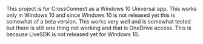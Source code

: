 This project is for CrossConnect as a Windows 10 Universal app.  This works only in Windows 10 and since Windows 10 is not released yet this is somewhat of a beta version. 
This works very well and is somewhat tested but there is still one thing not working and that is OneDrive access.  This is because LiveSDK is not released yet for Windows 10.
